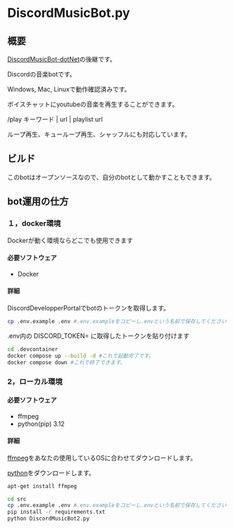 # DiscordMusicBot.py

## 概要
[DiscordMusicBot-dotNet](https://github.com/OneWalkDev/DiscordMusicBot-dotNet)の後継です。

Discordの音楽botです。

Windows, Mac, Linuxで動作確認済みです。

ボイスチャットにyoutubeの音楽を再生することができます。

/play キーワード | url | playlist url

ループ再生、キューループ再生、シャッフルにも対応しています。

## ビルド 

このbotはオープンソースなので、自分のbotとして動かすこともできます。

## bot運用の仕方

### １，docker環境
Dockerが動く環境ならどこでも使用できます
#### 必要ソフトウェア
 - Docker
#### 詳細
DiscordDevelopperPortalでbotのトークンを取得します。

```bash
cp .env.example .env #.env.exampleをコピーし.envという名前で保存してください
```

.env内の DISCORD_TOKEN= に取得したトークンを貼り付けます

```bash
cd .devcontainer
docker compose up --build -d #これで起動完了です。
docker compose down #これで終了できます。
```

### 2，ローカル環境
#### 必要ソフトウェア
 - ffmpeg
 - python(pip) 3.12

#### 詳細

[ffmpeg](https://ffmpeg.org/download.html)をあなたの使用しているOSに合わせてダウンロードします。

[python](https://apps.microsoft.com/detail/9ncvdn91xzqp?hl=ja-jp&gl=JP)をダウンロードします。

```bash
apt-get install ffmpeg

cd src
cp .env.example .env #.env.exampleをコピーし.envという名前で保存してください
pip install -r requirements.txt
python DiscordMusicBot2.py
```



